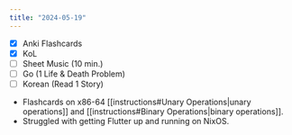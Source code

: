 ```yaml
---
title: "2024-05-19"
---
```


- [x] Anki Flashcards
- [x] KoL
- [ ] Sheet Music (10 min.)
- [ ] Go (1 Life & Death Problem)
- [ ] Korean (Read 1 Story)

* Flashcards on x86-64 [[instructions#Unary Operations|unary operations]] and [[instructions#Binary Operations|binary operations]].
* Struggled with getting Flutter up and running on NixOS.